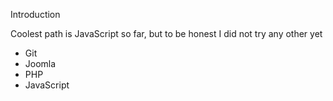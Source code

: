 Introduction

Coolest path is JavaScript so far, but to be honest I did not try any other yet

* Git
* Joomla
* PHP
* JavaScript
